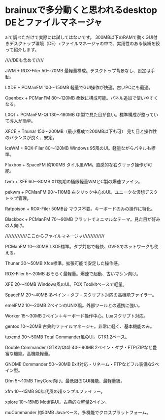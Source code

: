 # brainuxで多分動くと思われるdesktop DEとファイルマネージャ
aiで調べただけで実際には試してはないです。
300MB以下のRAMで動くGUI付きデスクトップ環境（DE）+ファイルマネージャの中で、実用性のある候補を絞って紹介します。

/////DEも含めて/////


JWM + ROX-Filer
50〜70MB
最軽量構成。デスクトップ背景なし、設定は手動。

LXDE + PCManFM
100〜150MB
軽量でGUI操作が快適。古いPCにも最適。

Openbox + PCManFM
80〜120MB
柔軟に構成可能。パネル追加で使いやすくなる。

LXQt + PCManFM-Qt
130〜180MB
Qt製で見た目が良い。標準構成が整っていて導入が簡単。

XFCE + Thunar
150〜200MB（最小構成で200MB以下も可）
見た目と操作性のバランスが良く、安定。

IceWM + ROX-Filer
80〜120MB
Windows 95風のUI。軽量ながらパネルも標準。

Fluxbox + SpaceFM
約100MB
タイル風WM。直感的な右クリック操作が可能。

twm + XFE
60〜80MB
X11初期の極限軽量WMとC製の爆速ファイラ。

pekwm + PCManFM
90〜110MB
右クリック中心のUI。ユニークな仮想デスクトップ管理。

Ratpoison + ROX-Filer
50MB台
マウス不要。キーボードのみの操作に特化。

Blackbox + PCManFM
70〜90MB
フラットでミニマルなテーマ。見た目が好みの人向け。





//////////////ここからファイルマネージャ//////////////


PCManFM
10〜30MB
LXDE標準。タブ対応で軽快、GVFSでネットワークも使える。

Thunar
30〜50MB
Xfce標準。拡張可能で安定した操作感。

ROX-Filer
5〜20MB
おそらく最軽量。爆速で起動、古いマシン向け。

XFE
20〜40MB
Windows風のUI。FOX Toolkitベースで軽量。

SpaceFM
20〜40MB
多ペイン・タブ・スクリプト対応の高機能ファイラー。

emelFM2
10〜20MB
2ペインのUNIX風。外部ツールとの連携に強い。

Worker
15〜30MB
2ペイン＋キーボード操作中心。Luaスクリプト対応。

gentoo
10〜20MB
古典的ファイルマネージャ。非常に軽く、基本機能のみ。

tuxcmd
30〜50MB
Total Commander風のUI。GTK1.2ベース。

Double Commander (GTK2/Qt4)
40〜80MB
2ペイン・タブ・FTP/ZIPなど豊富な機能。高機能軽量。

GNOME Commander
50〜90MB
Exif対応・リネーム・FTPなどフル装備な2ペイン型。

Dfm
5〜10MB
TinyCore向け。最低限のGUI機能、最軽量級。

xfm
10〜15MB
90年代風の超シンプルファイラー。

xplore
10〜15MB
Motif系UI。古典的な軽量2ペイン。

muCommander
約50MB
Javaベース。多機能でクロスプラットフォーム。
